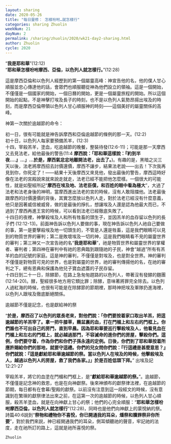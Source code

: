 ```yaml
---
layout: sharing
date: 2020-05-26
title: "每日靈修： 怎樣吩咐…就怎樣行"
categories: sharing Zhuolin
weekNum: 21
dayNum: 2
permalink: /sharing/zhuolin/2020/wk21-day2-sharing.html
author: Zhuolin
cycle: 2020
---
```


“**我是耶和華**”(12:12)  
“**耶和華怎樣吩咐摩西、亞倫，以色列人就怎樣行。**”(12:28)  

這是摩西亞倫和以色列人經歷到的第一個屬靈高峰：神宣告他的名，他的僕人甘心順服並忠心傳達他的話，會眾們也順服聽從神為他們設立的領袖。這是一個開始，不僅僅是一個國家的開始，一個日曆的開始，更是一個屬靈旅程的開始。所以這個開始的起點，不是神擊打埃及長子的時刻，也不是以色列人氣勢昂揚出埃及的時刻，而是摩西亞倫帶領以色列人甘心順服神的時刻——這個美好的屬靈關係的高峰。  

神第一次關於逾越節的命令：  

初一日，很有可能就是神告訴摩西和亞倫逾越節的條例的那一天。(12:2)  
初十日，以色列人每家要預備羔羊，(12:3)  
十四，宰殺羔羊，塗血，吃逾越節的晚餐，整裝待發(12:6-11)；可能是那一天摩西又去見法老，給他最後的警告(11:4 **摩西說：「耶和華這樣說：『約到半夜....』...」...於是，摩西氣忿忿地離開法老，出去了。**)。有趣的是，黑暗之災三天以後，法老將摩西招去討價還價，摩西不讓步，結果法老說——出去！下次我再見到你，你死定了！——結果十天後摩西又來見他，發出最後的警告，摩西這時好像在法老的宮殿說來就來說走就走，法老已經不能把他怎麼樣。一個很大的可能性，就是如聖經所記“**摩西在埃及地、法老臣僕，和百姓的眼中看為極大**”，大過了法老和法老身後的神明，當摩西進出法老的宮的時候，沒有人敢阻擋他。法老最後跟摩西的討價還價的背後，其實怎麼放以色列人走，對於法老已經沒有什麼意義，他只是因著威信被威脅，做的是最後的掙扎，想讓埃及人還是認為他最大而已，不過到了摩西再進王宮的時候，可以看到法老已經徹底失敗了。  
十四日的夜裡，神擊殺埃及人和所有牲畜的頭生子，並因羔羊的血存留以色列的長子們 (12:12-13)。前面神告訴以色列人要做的事，現在神告訴以色列人祂自己要做的事，第一是要擊殺埃及地一切頭生的，不管是人還是牲畜，這是我們眼睛可以見到的物質世界的審判；第二是敗壞埃及一切的神，這是我們眼睛看不見的屬靈世界的審判；第三神又一次宣告祂的名“**我是耶和華**”，祂是物質世界和屬靈世界的掌權者、審判者；第四神在審判中有祂的恩典臨到跟隨祂的子民，神會“越過”所有有羔羊的血的記號的家庭。這是神的審判，不僅僅是對埃及，也是對全世界。神的審判不僅僅是對物質可見的世界，也是對屬靈的世界，祂的審判傳揚他的名，在祂的審判之下，總有恩典和保護為他兒子寶血遮蓋的子民存留。  
十四日到二十一日，除酵節，在路上急匆匆趕路的以色列人，帶著沒有發酵的麵團(12:14-20)。酵，聖經很多地方用它類比罪；除酵，意味著將罪完全除去。以色列人過紅海的時候，也很有可能是在除酵節的節期裡，那時神把埃及軍隊扔進海裡，以色列人跟埃及徹底斷絕關係。  

逾越節不僅是記念，也是獻給神的祭  

“**於是，摩西召了以色列的眾長老來，對他們說：「你們要按着家口取出羊羔，把這逾越節的羊羔宰了。拿一把牛膝草，蘸盆裏的血，打在門楣上和左右的門框上。你們誰也不可出自己的房門，直到早晨。因為耶和華要巡行擊殺埃及人，他看見血在門楣上和左右的門框上，就必越過那門，不容滅命的進你們的房屋，擊殺你們。這例，你們要守着，作為你們和你們子孫永遠的定例。日後，你們到了耶和華按着所應許賜給你們的那地，就要守這禮。你們的兒女問你們說：『行這禮是甚麼意思？』你們就說：『這是獻給耶和華逾越節的祭。當以色列人在埃及的時候，他擊殺埃及人，越過以色列人的房屋，救了我們各家。』」於是百姓低頭下拜。**” 出埃及記 12:21-27  

宰殺羔羊，將它的血塗在門楣和門框上，是“**獻給耶和華逾越節的祭。**”。逾越節，不僅僅是記念神的救恩，也是在向神獻祭。後來神頒布的獻祭律法裡，在逾越節的節期，每日都有在會幕/聖殿的獻祭。以前沒有注意到這一段經文的時候，沒有意識到在繁瑣的獻祭律法出來之前，在這第一次的逾越節的時候，以色列人甘心順服，殺羔羊塗血，就是在向神獻上甘心的祭；他們的心完全順服：“**耶和華怎樣吩咐摩西亞倫，以色列人就怎樣行**”(12:28)，同時也是他們向神獻上的蒙悅納的祭。詩篇40:6說到“**祭物和禮物你不喜悅，你已開通我的耳朵，燔祭和贖罪祭非你所要**”，對於我們來説，神已經開通我們的耳朵，側耳傾聽祂的聲音，牢記祂的法度，走在祂所訂的路上，這就是祂所喜悅的祭。  

`Zhuolin`  
